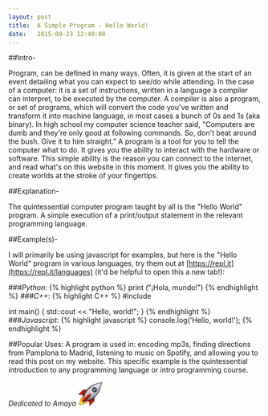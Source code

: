 ```yaml
---
layout: post
title:  A Simple Program - Hello World!
date:   2015-09-23 12:40:00
---
```


##Intro-
    
Program, can be defined in many ways. Often, it is given at the start of an event detailing what you can expect to see/do while attending. In the case of a computer: it is a set of instructions, written in a language a compiler can interpret, to be executed by the computer. A compiler is also a program, or set of programs, which will convert the code you've written and transform it into machine language, in most cases a bunch of 0s and 1s (aka binary). In high school my computer science teacher said, "Computers are dumb and they're only good at following commands. So, don't beat around the bush. Give it to him straight.” A program is a tool for you to tell the computer what to do. It gives you the ability to interact with the hardware or software. This simple ability is the reason you can connect to the internet, and read what's on this website in this moment. It gives you the ability to create worlds at the stroke of your fingertips.

##Explanation-
	
The quintessential computer program taught by all is the "Hello World" program. A simple execution of a print/output statement in the relevant programming language.

##Example(s)-
    
I will primarily be using javascript for examples, but here is the "Hello World" program in various languages, try them out at [https://repl.it](https://repl.it/languages) (it'd be helpful to open this a new tab!):

###*Python*:
{% highlight python %}
print ("¡Hola, mundo!")
{% endhighlight %}
###*C++*:
{% highlight C++ %}
#include <iostream>

int main()
{
    std::cout << "Hello, world!";
}
{% endhighlight %}
###*Javascript*:
{% highlight javascript %}
console.log('Hello, world!');
{% endhighlight %}

##Popular Uses:
A program is used in: encoding mp3s, finding directions from Pamplona to Madrid, listening to music on Spotify, and allowing you to read this post on my website. This specific example is the quintessential introduction to any programming language or intro programming course.


*Dedicated to Amaya ![](/images/rocket.jpeg)*
    